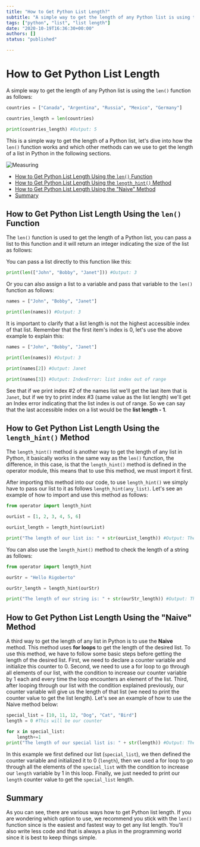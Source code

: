 ```yaml
---
title: "How to Get Python List Length?"
subtitle: "A simple way to get the length of any Python list is using the `len()` function."
tags: ["python", "list", "list length"]
date: "2020-10-19T16:36:30+00:00"
authors: []
status: "published"

---
```


# How to Get Python List Length

A simple way to get the length of any Python list is using the `len()` function as follows:

```py
countries = ["Canada", "Argentina", "Russia", "Mexico", "Germany"]

countries_length = len(countries)

print(countries_length) #Output: 5 
```

This is a simple way to get the length of a Python list, let's dive into how the `len()` function works and which other methods can we use to get the length of a list in Python in the following sections.

![Measuring](https://media.tenor.com/AFJK9BNwiZIAAAAC/harry-styles-tape-measure.gif)

- [How to Get Python List Length Using the `len()` Function](#len)
- [How to Get Python List Length Using the `length_hint()` Method](#hint)
- [How to Get Python List Length Using the "Naive" Method](#naive)
- [Summary](#summary)

## How to Get Python List Length Using the `len()` Function <a name="len"></a>

The `len()` function is used to get the length of a Python list, you can pass a list to this function and it will return an integer indicating the size of the list as follows:

You can pass a list directly to this function like this:

```py
print(len(["John", "Bobby", "Janet"])) #Output: 3
```
Or you can also assign a list to a variable and pass that variable to the `len()` function as follows:

```py
names = ["John", "Bobby", "Janet"]

print(len(names)) #Output: 3
```
It is important to clarify that a list length is not the highest accessible index of that list. Remember that the first item's index is 0, let's use the above example to explain this:

```py
names = ["John", "Bobby", "Janet"]

print(len(names)) #Output: 3

print(names[2]) #Output: Janet

print(names[3]) #Output: IndexError: list index out of range
```

See that if we print index #2 of the names list we'll get the last item that is `Janet`, but if we try to print index #3 (same value as the list length) we'll get an Index error indicating that the list index is out of range. So we can say that the last accessible index on a list would be the **list length - 1**.

## How to Get Python List Length Using the `length_hint()` Method <a name="hint"></a>

The `length_hint()` method is another way to get the length of any list in Python, it basically works in the same way as the `len()` function, the difference, in this case, is that the `length_hint()` method is defined in the operator module, this means that to use this method, we must import it first. 

After importing this method into our code, to use `length_hint()` we simply have to pass our list to it as follows `length_hint(any_list)`. Let's see an example of how to import and use this method as follows:

```py
from operator import length_hint 

ourList = [1, 2, 3, 4, 5, 6]

ourList_length = length_hint(ourList)

print("The length of our list is: " + str(ourList_length)) #Output: The length of our list is: 6
```

You can also use the `length_hint()` method to check the length of a string as follows:

```py
from operator import length_hint 

ourStr = "Hello Rigoberto"

ourStr_length = length_hint(ourStr)

print("The length of our string is: " + str(ourStr_length)) #Output: The length of our string is: 15
```

## How to Get Python List Length Using the "Naive" Method <a name="naive"></a>

A third way to get the length of any list in Python is to use the **Naive** method. This method uses **for loops** to get the length of the desired list. To use this method, we have to follow some basic steps before getting the length of the desired list. First, we need to declare a counter variable and initialize this counter to 0. Second, we need to use a for loop to go through all elements of our list, with the condition to increase our counter variable by 1 each and every time the loop encounters an element of the list. Third, after looping through our list with the condition explained previously, our counter variable will give us the length of that list (we need to print the counter value to get the list length). Let's see an example of how to use the Naive method below:

```py
special_list = [10, 11, 12, "Dog", "Cat", "Bird"]
length = 0 #This will be our counter

for x in special_list:
    length+=1
print("The length of our special list is: " + str(length)) #Output: The length of our special list is: 6
```

In this example we first defined our list (`special_list`), we then defined the counter variable and initialized it to 0 (`length`), then we used a for loop to go through all the elements of the `special_list` with the condition to increase our `length` variable by 1 in this loop. Finally, we just needed to print our `length` counter value to get the `special_list` length.

## Summary <a name="summary"></a>

As you can see, there are various ways how to get Python list length. If you are wondering which option to use, we recommend you stick with the `len()` function since is the easiest and fastest way to get any list length. You'll also write less code and that is always a plus in the programming world since it is best to keep things simple.
